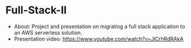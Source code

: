 # Full-Stack-II
- About: Project and presentation on migrating a full stack application to an AWS serverless solution.
- Presentation video: https://www.youtube.com/watch?v=JlCrhRdRAkA
